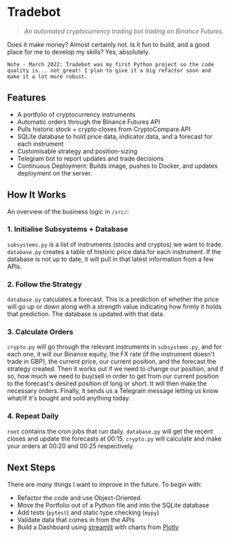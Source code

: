 # Tradebot
> *An automated cryptocurrency trading bot trading on Binance Futures.*

Does it make money? Almost certainly not. Is it fun to build, and a good place for me to develop my skills? Yes, absolutely.

`Note - March 2022: Tradebot was my first Python project so the code quality is... not great! I plan to give it a big refactor soon and make it a lot more robust.`

## Features
* A portfolio of cryptocurrency instruments
* Automatic orders through the Binance Futures API
* Pulls historic stock + crypto closes from CryptoCompare API
* SQLite database to hold price data, indicator data, and a forecast for each instrument
* Customisable strategy and position-sizing
* Telegram bot to report updates and trade decisions
* Continuous Deployment: Builds image, pushes to Docker, and updates deployment on the server.

## How It Works
An overview of the business logic in `/src/`:
### 1. Initialise Subsystems + Database
`subsystems.py` is a list of instruments (stocks and cryptos) we want to trade. `database.py` creates a table of historic price data for each instrument. If the database is not up to date, it will pull in that latest information from a few APIs.

### 2. Follow the Strategy
`database.py` calculates a forecast. This is a prediction of whether the price will go up or down along with a strength value indicating how firmly it holds that prediction. The database is updated with that data.

### 3. Calculate Orders
`crypto.py` will go through the relevant instruments in `subsystems.py`, and for each one, it will our Binance equity, the FX rate (if the instrument doesn't trade in GBP), the current price, our current position, and the forecast the strategy created. Then it works out if we need to change our position, and if so, how much we need to buy/sell in order to get from our current position to the forecast's desired position of long or short. It will then make the necessary orders. Finally, it sends us a Telegram message letting us know what/if it's bought and sold anything today.

### 4. Repeat Daily
`root` contains the cron jobs that run daily. `database.py` will get the recent closes and update the forecasts at 00:15. `crypto.py` will calculate and make your orders at 00:20 and 00:25 respectively.


## Next Steps
There are *many* things I want to improve in the future. To begin with:
- Refactor the code and use Object-Oriented 
- Move the Portfolio out of a Python file and into the SQLite database
- Add tests (`pytest`) and static type checking (`mypy`)
- Validate data that comes in from the APIs
- Build a Dashboard using [streamlit](https://streamlit.io/) with charts from [Plotly](https://plotly.com/)
